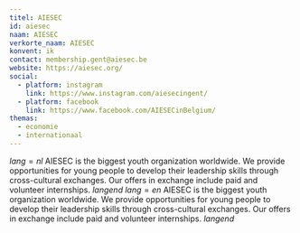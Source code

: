 ```yaml
---
titel: AIESEC
id: aiesec
naam: AIESEC
verkorte_naam: AIESEC
konvent: ik
contact: membership.gent@aiesec.be
website: https://aiesec.org/
social:
  - platform: instagram
    link: https://www.instagram.com/aiesecingent/
  - platform: facebook
    link: https://www.facebook.com/AIESECinBelgium/
themas:
  - economie
  - internationaal
---
```


$lang=nl$ 
AIESEC is the biggest youth organization worldwide. We provide opportunities for young people to develop their leadership skills through cross-cultural exchanges. Our offers in exchange include paid and volunteer internships. 
$langend$ 
$lang=en$ 
AIESEC is the biggest youth organization worldwide. We provide opportunities for young people to develop their leadership skills through cross-cultural exchanges. Our offers in exchange include paid and volunteer internships. 
$langend$
